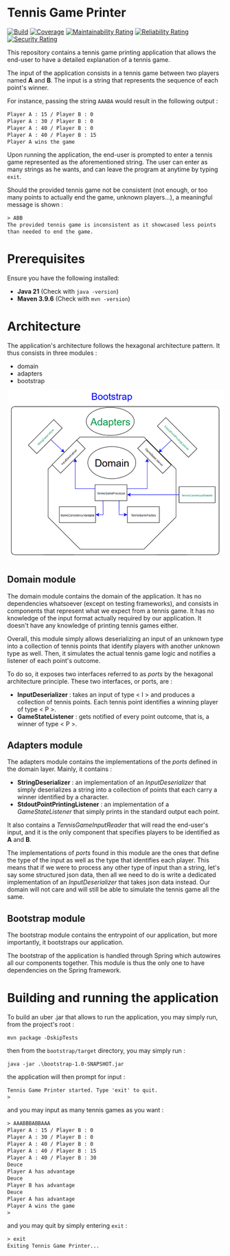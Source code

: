 # Tennis Game Printer

[![Build](https://github.com/Bryan-Correia/TennisGamePrinter/actions/workflows/maven.yml/badge.svg)](https://github.com/Bryan-Correia/TennisGamePrinter/actions/workflows/maven.yml)
[![Coverage](https://sonarcloud.io/api/project_badges/measure?project=Bryan-Correia_TennisGamePrinter&metric=coverage)](https://sonarcloud.io/component_measures?id=Bryan-Correia_TennisGamePrinter)
[![Maintainability Rating](https://sonarcloud.io/api/project_badges/measure?project=Bryan-Correia_TennisGamePrinter&metric=sqale_rating)](https://sonarcloud.io/component_measures?id=Bryan-Correia_TennisGamePrinter)
[![Reliability Rating](https://sonarcloud.io/api/project_badges/measure?project=Bryan-Correia_TennisGamePrinter&metric=reliability_rating)](https://sonarcloud.io/component_measures?id=Bryan-Correia_TennisGamePrinter)
[![Security Rating](https://sonarcloud.io/api/project_badges/measure?project=Bryan-Correia_TennisGamePrinter&metric=security_rating)](https://sonarcloud.io/component_measures?id=Bryan-Correia_TennisGamePrinter)

This repository contains a tennis game printing application that allows the end-user to have a detailed explanation of a tennis game. 

The input of the application consists in a tennis game between two players named **A** and **B**. 
The input is a string that represents the sequence of each point's winner. 

For instance, passing the string `AAABA` would result in the following output :
```
Player A : 15 / Player B : 0
Player A : 30 / Player B : 0
Player A : 40 / Player B : 0
Player A : 40 / Player B : 15
Player A wins the game
```

Upon running the application, the end-user is prompted to enter a tennis game represented as the aforementioned string.
The user can enter as many strings as he wants, and can leave the program at anytime by typing `exit`.

Should the provided tennis game not be consistent (not enough, or too many points to actually end the game, unknown players...),
a meaningful message is shown :
```
> ABB
The provided tennis game is inconsistent as it showcased less points than needed to end the game.
```

# Prerequisites

Ensure you have the following installed:
- **Java 21** (Check with `java -version`)
- **Maven 3.9.6** (Check with `mvn -version`)

# Architecture

The application's architecture follows the hexagonal architecture pattern. It thus consists in three modules :
* domain
* adapters
* bootstrap

![Hexagonal Architecture Modules](doc/hexagonal-architecture.png)

## Domain module

The domain module contains the domain of the application. It has no dependencies whatsoever (except on testing frameworks),
and consists in components that represent what we expect from a tennis game. It has no knowledge of the input format actually required
by our application. It doesn't have any knowledge of printing tennis games either.

Overall, this module simply allows deserializing an input of an unknown type into a collection of tennis points that identify players with
another unknown type as well. Then, it simulates the actual tennis game logic and notifies a listener of each point's outcome.

To do so, it exposes two interfaces referred to as *ports* by the hexagonal architecture principle. These two interfaces, or ports, are :
* **InputDeserializer** : takes an input of type < I > and produces a collection of tennis points. Each tennis point identifies a winning player of type < P >.
* **GameStateListener** : gets notified of every point outcome, that is, a winner of type < P >.

## Adapters module

The adapters module contains the implementations of the *ports* defined in the domain layer. Mainly, it contains :

* **StringDeserializer** : an implementation of an *InputDeserializer* that simply deserializes a string into a collection of points that each carry a winner identified
by a character.
* **StdoutPointPrintingListener** : an implementation of a *GameStateListener* that simply prints in the standard output each point.

It also contains a *TennisGameInputReader* that will read the end-user's input, and it is the only component that specifies
players to be identified as **A** and **B**.

The implementations of *ports* found in this module are the ones that define the type of the input as well as the type that identifies each player.
This means that if we were to process any other type of input than a string, let's say some structured json data, then all we need to do is write a dedicated 
implementation of an *InputDeserializer* that takes json data instead. Our domain will not care and will still be able to simulate the tennis game all the same.

## Bootstrap module

The bootstrap module contains the entrypoint of our application, but more importantly, it bootstraps our application.

The bootstrap of the application is handled through Spring which autowires all our components together. This module is thus
the only one to have dependencies on the Spring framework.

# Building and running the application

To build an uber .jar that allows to run the application, you may simply run, from the project's root :
```
mvn package -DskipTests
```

then from the `bootstrap/target` directory, you may simply run :
```
java -jar .\bootstrap-1.0-SNAPSHOT.jar
```

the application will then prompt for input :
```
Tennis Game Printer started. Type 'exit' to quit.
>
```

and you may input as many tennis games as you want : 
```
> AAABBBABBAAA
Player A : 15 / Player B : 0
Player A : 30 / Player B : 0
Player A : 40 / Player B : 0
Player A : 40 / Player B : 15
Player A : 40 / Player B : 30
Deuce
Player A has advantage
Deuce
Player B has advantage
Deuce
Player A has advantage
Player A wins the game
>
```

and you may quit by simply entering `exit` :
```
> exit
Exiting Tennis Game Printer...
```